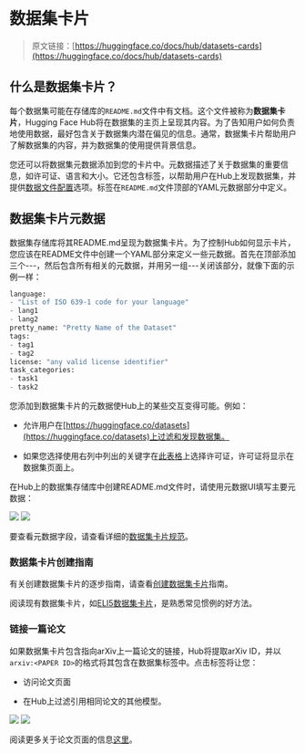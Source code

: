 # 数据集卡片

> 原文链接：[https://huggingface.co/docs/hub/datasets-cards](https://huggingface.co/docs/hub/datasets-cards)

## 什么是数据集卡片？

每个数据集可能在存储库的`README.md`文件中有文档。这个文件被称为**数据集卡片**，Hugging Face Hub将在数据集的主页上呈现其内容。为了告知用户如何负责地使用数据，最好包含关于数据集内潜在偏见的信息。通常，数据集卡片帮助用户了解数据集的内容，并为数据集的使用提供背景信息。

您还可以将数据集元数据添加到您的卡片中。元数据描述了关于数据集的重要信息，如许可证、语言和大小。它还包含标签，以帮助用户在Hub上发现数据集，并提供[数据文件配置](./datasets-manual-configuration.md)选项。标签在`README.md`文件顶部的YAML元数据部分中定义。

## 数据集卡片元数据

数据集存储库将其README.md呈现为数据集卡片。为了控制Hub如何显示卡片，您应该在README文件中创建一个YAML部分来定义一些元数据。首先在顶部添加三个---，然后包含所有相关的元数据，并用另一组---关闭该部分，就像下面的示例一样：

```py
language: 
- "List of ISO 639-1 code for your language"
- lang1
- lang2
pretty_name: "Pretty Name of the Dataset"
tags:
- tag1
- tag2
license: "any valid license identifier"
task_categories:
- task1
- task2
```

您添加到数据集卡片的元数据使Hub上的某些交互变得可能。例如：

+   允许用户在[https://huggingface.co/datasets](https://huggingface.co/datasets)上过滤和发现数据集。

+   如果您选择使用右列中列出的关键字在[此表格](./repositories-licenses)上选择许可证，许可证将显示在数据集页面上。

在Hub上的数据集存储库中创建README.md文件时，请使用元数据UI填写主要元数据：

![](../Images/a54b445422105bed0a3b922874bd4dad.png) ![](../Images/65f3997b3c9a8e8172611352127b40e5.png)

要查看元数据字段，请查看详细的[数据集卡片规范](https://github.com/huggingface/hub-docs/blob/main/datasetcard.md?plain=1)。

### 数据集卡片创建指南

有关创建数据集卡片的逐步指南，请查看[创建数据集卡片](https://huggingface.co/docs/datasets/dataset_card)指南。

阅读现有数据集卡片，如[ELI5数据集卡片](https://huggingface.co/datasets/eli5/blob/main/README.md)，是熟悉常见惯例的好方法。

### 链接一篇论文

如果数据集卡片包含指向arXiv上一篇论文的链接，Hub将提取arXiv ID，并以`arxiv:<PAPER ID>`的格式将其包含在数据集标签中。点击标签将让您：

+   访问论文页面

+   在Hub上过滤引用相同论文的其他模型。

![](../Images/d08832e6e5583492a53128e9e41f261a.png) ![](../Images/bdd54f51b78b528831546d01c0a15908.png)

阅读更多关于论文页面的信息[这里](./paper-pages)。
